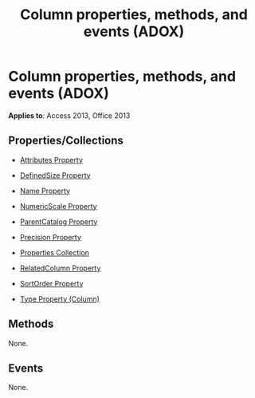 ﻿---
title: Column properties, methods, and events (ADOX)
TOCTitle: Properties, Methods, and Events
ms:assetid: 3cfb6eaf-399a-1678-45bd-6fe692d8bd81
ms:mtpsurl: https://msdn.microsoft.com/library/JJ249162(v=office.15)
ms:contentKeyID: 48544330
ms.date: 09/18/2015
mtps_version: v=office.15
---

# Column properties, methods, and events (ADOX)

**Applies to**: Access 2013, Office 2013


## Properties/Collections

- [Attributes Property](attributes-property-adox.md)

- [DefinedSize Property](definedsize-property-adox.md)

- [Name Property](name-property-adox.md)

- [NumericScale Property](numericscale-property-adox.md)

- [ParentCatalog Property](parentcatalog-property-adox.md)

- [Precision Property](precision-property-adox.md)

- [Properties Collection](properties-collection-ado.md)

- [RelatedColumn Property](relatedcolumn-property-adox.md)

- [SortOrder Property](sortorder-property-adox.md)

- [Type Property (Column)](https://msdn.microsoft.com/library/jj249169\(v=office.15\))

## Methods

None.

## Events

None.

